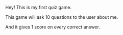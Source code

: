 Hey! This is my first quiz game.

This game will ask 10 questions to the user about me.

And it gives 1 score on every correct answer.